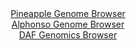 <div id="Pineapple_Genome_Browser" align="center">
  <a href="https://igv.org/app/?sessionURL=blob:zZJfa9swFMW_i6BlA8eW7NiODWWkndv1T9rSkGRNKUa2ZUedLDmSYjcN.e5Vw8ZeVmgeNgZ6kC5Xuucc_TagJVJRwUEMXBv5NkLAAmohujGuG0aucU0UiEvMFLGAJCWRhOcExBtQYqXx5O7K3Fxo3ajYcahuejXmlbCVZ.MavwiOO2XnonZOBGM4ExJrIZVzLHErHFq1vY5kuGlsM9uzfafAGjuYNQvBlXAawqu0M..lv0ppRbioSVqvmKY7AanRYzQWdom_DGfjYZ4TpS7J.rw4Gl6eD6deMpmfBSfzyc232SSYHY5pxbFeSXJEELxPbpvoOBPLwfziih24p35_9MRu5Kh_4H09TJ4bKok6QiEaeKEbeZGJhvKCPP9Prs2iezrHJ27n.aypQ3o9nQYIku772QiNFRu943trASbylSEB5AsZxghaHgws3w16b1s0sCB8S0cKCuKHRwtoifMfpv1hA_S6MbwARZarHToWELIgEsS9CMIQRZHr98M.jCK0tTZgJdnfi_Z0cheF0B26bpCWlGkDc5Eq3igbc263eWlXL3tm2TzNqxc4HGQX5S2hy4QqXpyeX92HSfenLPvQ.Dejd99njH5E0T.h7iNCbJ3tixrpxnWwViFLqKz7MChv29lS0LPxZfJuPPtFUwpZY236TcUcf9LWYkkx16bQUkUzyqhez0yKogMxcj0DLcgFE4ZCIKvsE7SghXz4.Tec3vZx.wo-">Pineapple Genome Browser</a>
</div>
<div id="Alphonso_Genome_Browser" align="center">
  <a href="https://igv.org/app/?sessionURL=blob:zZJfa9swFMW_i6BlA8e27MT_oAy3TbospVtTPLcpxci27Ci1JU2S7TYh331a2djLCs3DxkAP0uVK95yj3w70WEjCKIiAY8KJCSEwgFyz4Qa1vMFXqMUSRBVqJDaAwBUWmBYYRDtQIalQsrzUN9dKcRlZFlF81CJaM1O6JmrRllE0SLNgrXXGmgblTCDFhLROBeqZRep.NOAccW7q2a45sUqkkIUavmZUMotjWmeDfi_7VcpqTFmLs7ZrFHkRkGk9WmNpVuhDnN7ERYGlXODneXkSL.bxV3earC68s1Xy.WOaeOnxDakpUp3AJ49DjLaFlMNiEcyPnFnBy.WsO59e8GsnOHLPj6dPnAgsT6APA9d3bd_X0RBa4qf_ybVe5EDnENLxKoAVKTcpXAWtc0u_1IOT5t71K773BmhY0WkSQLEWfgRtw7U9Y.J4ox9bGBi2Hep0BCMgun8wgBKoeNTt9zugnrnmBUj8rXtBxwBMlFiAaBTatg_D0JmM_bEdhnBv7EAnmr8X7SxZhr7txI7jZRVplIa5zCTl0kSUmn1RmfX2wCzTmD95w.1s3Dzm.afLxYbXy6vNpmbTPzMUaP969Mv3aaNvUfRPqHuLEFPlh6Im7_oj5zSNt2i.GpJt53oq2c7r01wNd9NXAzosnIqJFindryv6.JO3HgmCqNKFnkiSk4ao51TnyAYQQcfV2IKCNUxzCESdv7MN24AT._1vPN39w_47">Alphonso Genome Browser</a>
</div>


<div id="DAF_Genomics_Browser" align="center">
  <a href="https://igv.org/app/?sessionURL=blob:tZFra9swFIb_i6D95Jtkx64NYXhNu2YtLYvnZk0pQbOPbXW25Ury4jTkv091Owa7MAYdSELiXN5X59mhryAk4y2KELHwxMIYGUhWfJPQpqvhkjYgUVTQWoKBBBQgoM0ARTtUUKlourjQlZVSnYxsO6eFWULLG5ZJS7oW7UzJe1WBTjWJRRv6yFu6kVbGG52sqE3rruKt5DbNMpDSdOwO2nK9ofr4HluPLWHd9LVio.pam9DGcqug2i1rcxj.YuQ_KOvF3sTLJB7rz2E7z6fx.Ty.dk_S1Tv_eJVenS1Tf3mYsLKlqhcwvf_QHZC3xfDxioQBDlldHg_vt5dJwW7mNwfu7PBk6JgAOcUBPnID13EmaG.gmme9hoCySuAIe0ZAjgzieebL1Z34egqCMxTd3hlICZp90em3O6S2nUaFJDz0IzUDcZGDQJEZOo42EJKJF3hOGOK9sUO9qF.Z5Wm6CAOHxIT41mfaaP2C1eMAtdCvwdcC.VNnvf8V1IM_k6m3wINcfSKLUw3t4jrJ8uX97PGs_C2oJwR__FjBRUOVDj0_X7DQWus10KofXNz93f4b">DAF Genomics Browser</a>
</div>
